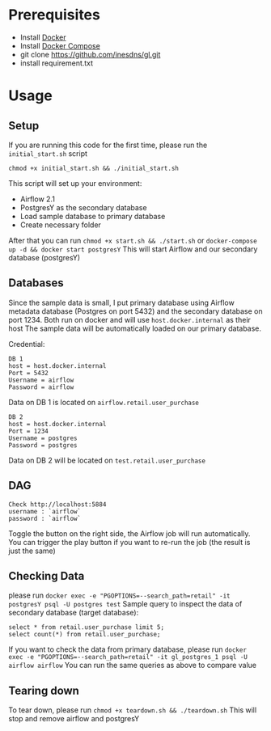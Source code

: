 # Prerequisites
- Install [Docker](https://www.docker.com/)
- Install [Docker Compose](https://docs.docker.com/compose/install/)
- git clone https://github.com/inesdns/gl.git
- install requirement.txt

# Usage
## Setup
If you are running this code for the first time, please run the `initial_start.sh` script
```
chmod +x initial_start.sh && ./initial_start.sh
```
This script will set up your environment:
- Airflow 2.1
- PostgresY as the secondary database
- Load sample database to primary database
- Create necessary folder

After that you can run `chmod +x start.sh && ./start.sh` or `docker-compose up -d && docker start postgresY`
This will start Airflow and our secondary database (postgresY)

## Databases
Since the sample data is small, I put primary database using Airflow metadata database (Postgres on port 5432) and the secondary database on port 1234. Both run on docker and will use `host.docker.internal` as their host
The sample data will be automatically loaded on our primary database.

Credential:
```
DB 1
host = host.docker.internal
Port = 5432
Username = airflow
Password = airflow
```
Data on DB 1 is located on `airflow.retail.user_purchase`

```
DB 2
host = host.docker.internal
Port = 1234
Username = postgres
Password = postgres
```
Data on DB 2 will be located on `test.retail.user_purchase`

## DAG
```
Check http://localhost:5884
username : `airflow`
password : `airflow`
```
Toggle the button on the right side, the Airflow job will run automatically. You can trigger the play button if you want to re-run the job (the result is just the same)

## Checking Data
please run `docker exec -e "PGOPTIONS=--search_path=retail" -it postgresY psql -U postgres test`
Sample query to inspect the data of secondary database (target database):

```
select * from retail.user_purchase limit 5;
select count(*) from retail.user_purchase;
```

If you want to check the data from primary database, please run
`docker exec -e "PGOPTIONS=--search_path=retail" -it gl_postgres_1 psql -U airflow airflow`
You can run the same queries as above to compare value


## Tearing down
To tear down, please run `chmod +x teardown.sh && ./teardown.sh` This will stop and remove airflow and postgresY

